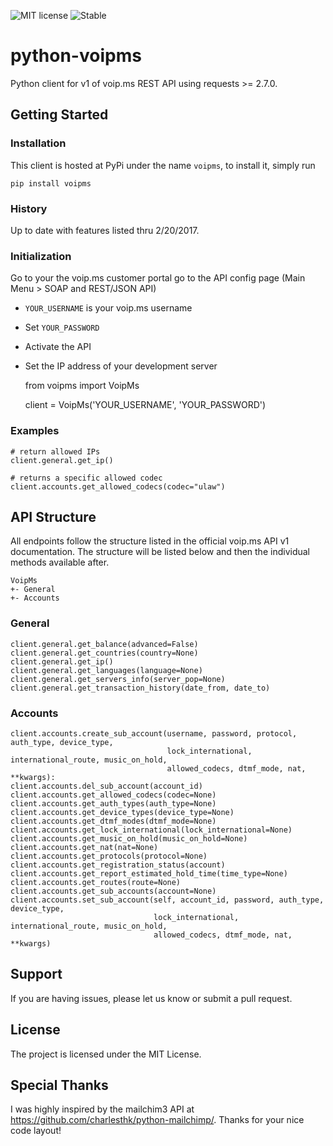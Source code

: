 ![MIT license](https://img.shields.io/badge/licence-MIT-blue.svg)
![Stable](https://img.shields.io/badge/status-stable-green.svg)

# python-voipms

Python client for v1 of voip.ms REST API using requests >=
2.7.0.

## Getting Started

### Installation

This client is hosted at PyPi under the name `voipms`, to install
it, simply run

`pip install voipms`

### History

Up to date with features listed thru 2/20/2017.

### Initialization

Go to your the voip.ms customer portal go to the API config page (Main Menu > SOAP and REST/JSON API)
- `YOUR_USERNAME` is your voip.ms username
- Set `YOUR_PASSWORD`
- Activate the API
- Set the IP address of your development server

    from voipms import VoipMs

    client = VoipMs('YOUR_USERNAME', 'YOUR_PASSWORD')


### Examples

    # return allowed IPs
    client.general.get_ip()

    # returns a specific allowed codec
    client.accounts.get_allowed_codecs(codec="ulaw")

## API Structure

All endpoints follow the structure listed in the official voip.ms API
v1 documentation. The structure will be listed below and then the
individual methods available after.

    VoipMs
    +- General
    +- Accounts

### General

    client.general.get_balance(advanced=False)
    client.general.get_countries(country=None)
    client.general.get_ip()
    client.general.get_languages(language=None)
    client.general.get_servers_info(server_pop=None)
    client.general.get_transaction_history(date_from, date_to)

### Accounts
    
    client.accounts.create_sub_account(username, password, protocol, auth_type, device_type,
                                       lock_international, international_route, music_on_hold,
                                       allowed_codecs, dtmf_mode, nat, **kwargs):
    client.accounts.del_sub_account(account_id)
    client.accounts.get_allowed_codecs(codec=None)
    client.accounts.get_auth_types(auth_type=None)
    client.accounts.get_device_types(device_type=None)
    client.accounts.get_dtmf_modes(dtmf_mode=None)
    client.accounts.get_lock_international(lock_international=None)
    client.accounts.get_music_on_hold(music_on_hold=None)
    client.accounts.get_nat(nat=None)
    client.accounts.get_protocols(protocol=None)
    client.accounts.get_registration_status(account)
    client.accounts.get_report_estimated_hold_time(time_type=None)
    client.accounts.get_routes(route=None)
    client.accounts.get_sub_accounts(account=None)
    client.accounts.set_sub_account(self, account_id, password, auth_type, device_type,
                                    lock_international, international_route, music_on_hold,
                                    allowed_codecs, dtmf_mode, nat, **kwargs)

## Support

If you are having issues, please let us know or submit a pull request.

## License

The project is licensed under the MIT License.

## Special Thanks

I was highly inspired by the mailchim3 API at https://github.com/charlesthk/python-mailchimp/.
Thanks for your nice code layout!
